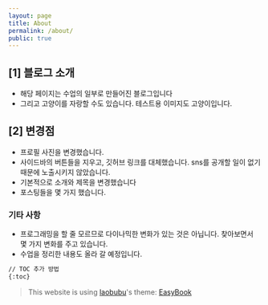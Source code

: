 ```yaml
---
layout: page
title: About
permalink: /about/
public: true
---
```


## [1] 블로그 소개 

* 해당 페이지는 수업의 일부로 만들어진 블로그입니다 
* 그리고 고양이를 자랑할 수도 있습니다. 테스트용 이미지도 고양이입니다.

## [2] 변경점
* 프로필 사진을 변경했습니다.
* 사이드바의 버튼들을 지우고, 깃허브 링크를 대체했습니다. sns를 공개할 일이 없기 때문에 노출시키지 않았습니다.
* 기본적으로 소개와 제목을 변경했습니다
* 포스팅들을 몇 가지 했습니다.



### 기타 사항

* 프로그래밍을 할 줄 모르므로 다이나믹한 변화가 있는 것은 아닙니다. 찾아보면서 몇 가지 변화를 주고 있습니다.
* 수업을 정리한 내용도 올라 갈 예정입니다.






```Markdown
// TOC 추가 방법
{:toc}
```

> This website is using [laobubu](http://laobubu.net)'s theme: [EasyBook](https://github.com/laobubu/jekyll-theme-EasyBook)



